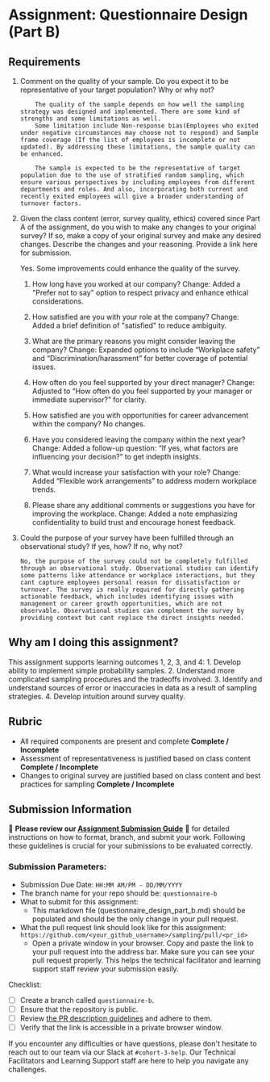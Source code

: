 # Assignment: Questionnaire Design (Part B)

## Requirements
1. Comment on the quality of your sample. Do you expect it to be representative of your target population? Why or why not?

    ```
        The quality of the sample depends on how well the sampling strategy was designed and implemented. There are some kind of strengths and some limitations as well.
        Some limitation include Non-response bias(Employees who exited under negative circumstances may choose not to respond) and Sample frame coverage (If the list of employees is incomplete or not updated). By addressing these limitations, the sample quality can be enhanced.

        The sample is expected to be the representative of target population due to the use of stratified random sampling, which ensure various perspectives by including employees from different departments and roles. And also, incorporating both current and recently exited employees will give a broader understanding of turnover factors.
    ```

2. Given the class content (error, survey quality, ethics) covered since Part A of the assignment, do you wish to make any changes to your original survey? If so, make a copy of your original survey and make any desired changes. Describe the changes and your reasoning. Provide a link here for submission.

    Yes. Some improvements could enhance the quality of the survey.

    1. How long have you worked at our company?
    Change: Added a "Prefer not to say" option to respect privacy and enhance ethical considerations.

    2. How satisfied are you with your role at the company?
    Change: Added a brief definition of "satisfied" to reduce ambiguity.

    3. What are the primary reasons you might consider leaving the company?
    Change: Expanded options to include “Workplace safety” and “Discrimination/harassment” for better coverage of potential issues.

    4. How often do you feel supported by your direct manager?
    Change: Adjusted to “How often do you feel supported by your manager or immediate supervisor?” for clarity.

    5. How satisfied are you with opportunities for career advancement within the company?
    No changes.

    6. Have you considered leaving the company within the next year?
    Change: Added a follow-up question: “If yes, what factors are influencing your decision?” to get indepth insights.

    7. What would increase your satisfaction with your role?
    Change: Added “Flexible work arrangements” to address modern workplace trends.

    8. Please share any additional comments or suggestions you have for improving the workplace.
    Change: Added a note emphasizing confidentiality to build trust and encourage honest feedback.


3. Could the purpose of your survey have been fulfilled through an observational study? If yes, how? If no, why not?

    ```
    No, the purpose of the survey could not be completely fulfilled through an observational study. Observational studies can identify some patterns like attendance or workplace interactions, but they cant capture employees personal reason for dissatisfaction or turnover. The survey is really required for directly gathering actionable feedback, which includes identifying issues with management or career growth opportunities, which are not observable. Observational studies can complement the survey by providing context but cant replace the direct insights needed.
    ```

## Why am I doing this assignment?

This assignment supports learning outcomes 1, 2, 3, and 4:
	1.	Develop ability to implement simple probability samples.
	2.	Understand more complicated sampling procedures and the tradeoffs involved.
	3.	Identify and understand sources of error or inaccuracies in data as a result of sampling strategies.
	4.	Develop intuition around survey quality.

## Rubric

-	All required components are present and complete **Complete / Incomplete**
-	Assessment of representativeness is justified based on class content **Complete / Incomplete**
-	Changes to original survey are justified based on class content and best practices for sampling **Complete / Incomplete**

## Submission Information

🚨 **Please review our [Assignment Submission Guide](https://github.com/UofT-DSI/onboarding/blob/main/onboarding_documents/submissions.md)** 🚨 for detailed instructions on how to format, branch, and submit your work. Following these guidelines is crucial for your submissions to be evaluated correctly.

### Submission Parameters:
* Submission Due Date: `HH:MM AM/PM - DD/MM/YYYY`
* The branch name for your repo should be: `questionnaire-b`
* What to submit for this assignment:
    * This markdown file (questionnaire_design_part_b.md) should be populated and should be the only change in your pull request.
* What the pull request link should look like for this assignment: `https://github.com/<your_github_username>/sampling/pull/<pr_id>`
    * Open a private window in your browser. Copy and paste the link to your pull request into the address bar. Make sure you can see your pull request properly. This helps the technical facilitator and learning support staff review your submission easily.

Checklist:
- [ ] Create a branch called `questionnaire-b`.
- [ ] Ensure that the repository is public.
- [ ] Review [the PR description guidelines](https://github.com/UofT-DSI/onboarding/blob/main/onboarding_documents/submissions.md#guidelines-for-pull-request-descriptions) and adhere to them.
- [ ] Verify that the link is accessible in a private browser window.

If you encounter any difficulties or have questions, please don't hesitate to reach out to our team via our Slack at `#cohort-3-help`. Our Technical Facilitators and Learning Support staff are here to help you navigate any challenges.
